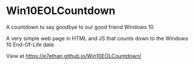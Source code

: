 # Win10EOLCountdown
A countdown to say goodbye to our good friend Windows 10

A very simple web page in HTML and JS that counts down to the Windows 10 End-Of-Life date

View at https://e7ethan.github.io/Win10EOLCountdown/
